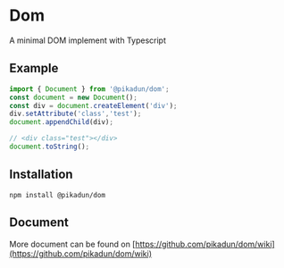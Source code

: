 # Dom

A minimal DOM implement with Typescript

## Example

```typescript
import { Document } from '@pikadun/dom';
const document = new Document();
const div = document.createElement('div');
div.setAttribute('class','test');
document.appendChild(div);

// <div class="test"></div>
document.toString();
```

## Installation

``` shell
npm install @pikadun/dom
```

## Document

More document can be found on [https://github.com/pikadun/dom/wiki](https://github.com/pikadun/dom/wiki)
